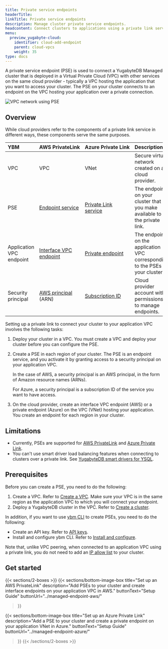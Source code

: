 ```yaml
---
title: Private service endpoints
headerTitle:
linkTitle: Private service endpoints
description: Manage cluster private service endpoints.
headcontent: Connect clusters to applications using a private link service
menu:
  preview_yugabyte-cloud:
    identifier: cloud-add-endpoint
    parent: cloud-vpcs
    weight: 35
type: docs
---
```


A private service endpoint (PSE) is used to connect a YugabyteDB Managed cluster that is deployed in a Virtual Private Cloud (VPC) with other services on the same cloud provider - typically a VPC hosting the application that you want to access your cluster. The PSE on your cluster connects to an endpoint on the VPC hosting your application over a private connection.

![VPC network using PSE](/images/yb-cloud/managed-pse-diagram.png)

## Overview

While cloud providers refer to the components of a private link service in different ways, these components serve the same purposes.

| YBM | AWS&nbsp;PrivateLink | Azure&nbsp;Private&nbsp;Link | Description |
| :--- | :--- | :--- | :--- |
| VPC | VPC | VNet | Secure virtual network created on a cloud provider. |
| PSE | [Endpoint service](https://docs.aws.amazon.com/vpc/latest/privatelink/concepts.html#concepts-endpoint-services) | [Private Link service](https://learn.microsoft.com/en-us/azure/private-link/private-link-service-overview) | The endpoints on your cluster that you make available to the private link. |
| Application VPC endpoint | [Interface VPC endpoint](https://docs.aws.amazon.com/vpc/latest/privatelink/concepts.html#concepts-vpc-endpoints) | [Private endpoint](https://learn.microsoft.com/en-us/azure/private-link/private-endpoint-overview) | The endpoints on the application VPC corresponding to the PSEs on your cluster.
| Security principal | [AWS principal](https://docs.aws.amazon.com/vpc/latest/privatelink/configure-endpoint-service.html#add-remove-permissions) (ARN) | [Subscription ID](https://learn.microsoft.com/en-us/azure/azure-portal/get-subscription-tenant-id#find-your-azure-subscription) | Cloud provider account with permissions to manage endpoints. |

Setting up a private link to connect your cluster to your application VPC involves the following tasks:

1. Deploy your cluster in a VPC. You must create a VPC and deploy your cluster before you can configure the PSE.
1. Create a PSE in each region of your cluster. The PSE is an endpoint service, and you activate it by granting access to a security principal on your application VPC.

    In the case of AWS, a security principal is an AWS principal, in the form of Amazon resource names (ARNs).

    For Azure, a security principal is a subscription ID of the service you want to have access.

1. On the cloud provider, create an interface VPC endpoint (AWS) or a private endpoint (Azure) on the VPC (VNet) hosting your application. You create an endpoint for each region in your cluster.

## Limitations

- Currently, PSEs are supported for [AWS PrivateLink](https://docs.aws.amazon.com/vpc/latest/privatelink/what-is-privatelink.html) and [Azure Private Link](https://learn.microsoft.com/en-us/azure/private-link/).
- You can't use smart driver load balancing features when connecting to clusters over a private link. See [YugabyteDB smart drivers for YSQL](../../../../drivers-orms/smart-drivers/).

## Prerequisites

Before you can create a PSE, you need to do the following:

1. Create a VPC. Refer to [Create a VPC](../cloud-add-vpc/#create-a-vpc). Make sure your VPC is in the same region as the application VPC to which you will connect your endpoint.
1. Deploy a YugabyteDB cluster in the VPC. Refer to [Create a cluster](../../create-clusters/).

In addition, if you want to use [ybm CLI](../../../managed-automation/managed-cli/) to create PSEs, you need to do the following:

- Create an API key. Refer to [API keys](../../../managed-automation/managed-apikeys/).
- Install and configure ybm CLI. Refer to [Install and configure](../../../managed-automation/managed-cli/managed-cli-overview/).

Note that, unlike VPC peering, when connected to an application VPC using a private link, you do not need to add an [IP allow list](../../../cloud-secure-clusters/add-connections/) to your cluster.

## Get started

{{< sections/2-boxes >}}
  {{< sections/bottom-image-box
    title="Set up an AWS PrivateLink"
    description="Add PSEs to your cluster and create interface endpoints on your application VPC in AWS."
    buttonText="Setup Guide"
    buttonUrl="../managed-endpoint-aws/"
  >}}

  {{< sections/bottom-image-box
    title="Set up an Azure Private Link"
    description="Add a PSE to your cluster and create a private endpoint on your application VNet in Azure."
    buttonText="Setup Guide"
    buttonUrl="../managed-endpoint-azure/"
  >}}
{{< /sections/2-boxes >}}
